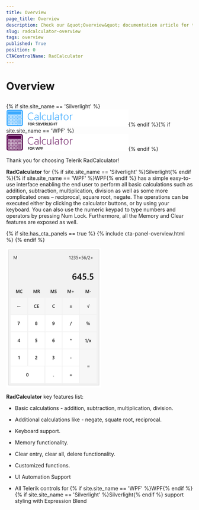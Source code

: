 ```yaml
---
title: Overview
page_title: Overview
description: Check our &quot;Overview&quot; documentation article for the RadCalculator {{ site.framework_name }} control.
slug: radcalculator-overview
tags: overview
published: True
position: 0
CTAControlName: RadCalculator
---
```


# Overview



## 

{% if site.site_name == 'Silverlight' %}
![Rad Calculator Silverlight](images/RadCalculator_Silverlight.png){% endif %}{% if site.site_name == 'WPF' %}
![Rad Calculator WPF](images/RadCalculator_WPF.png){% endif %}

Thank you for choosing Telerik RadCalculator!

__RadCalculator__ for {% if site.site_name == 'Silverlight' %}Silverlight{% endif %}{% if site.site_name == 'WPF' %}WPF{% endif %} has a simple easy-to-use interface enabling the end user to perform all basic calculations such as addition, subtraction, multiplication, division as well as some more complicated ones – reciprocal, square root, negate. The operations can be executed either by clicking the calculator buttons, or by using your keyboard. You can also use the numeric keypad to type numbers and operators by pressing Num Lock. Furthermore, all the Memory and Clear features are exposed as well.

{% if site.has_cta_panels == true %}
{% include cta-panel-overview.html %}
{% endif %}
			  

__![Rad Calculator-Overview](images/RadCalculator-Overview.png)__

__RadCalculator__ key features list:
			  

*  Basic calculations - addition, subtraction, multiplication, division.
				  

*  Additional calculations like - negate, squate root, reciprocal.
				  

*  Keyboard support.
				  

*  Memory functionality.
				  

*  Clear entry, clear all, delere functionality.
				  

*  Customized functions.
				  

*  UI Automation Support
				  

*  All Telerik controls for {% if site.site_name == 'WPF' %}WPF{% endif %}{% if site.site_name == 'Silverlight' %}Silverlight{% endif %} support styling with Expression Blend					  
				  
